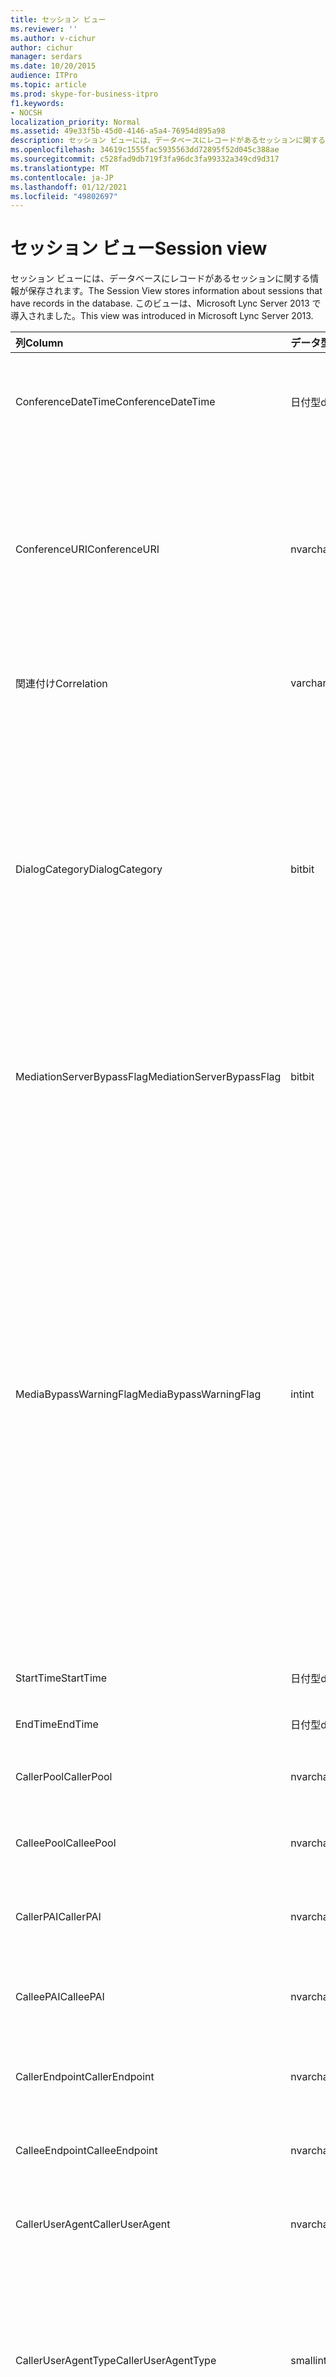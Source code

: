 ```yaml
---
title: セッション ビュー
ms.reviewer: ''
ms.author: v-cichur
author: cichur
manager: serdars
ms.date: 10/20/2015
audience: ITPro
ms.topic: article
ms.prod: skype-for-business-itpro
f1.keywords:
- NOCSH
localization_priority: Normal
ms.assetid: 49e33f5b-45d0-4146-a5a4-76954d895a98
description: セッション ビューには、データベースにレコードがあるセッションに関する情報が保存されます。 このビューは、Microsoft Lync Server 2013 で導入されました。
ms.openlocfilehash: 34619c1555fac5935563dd72895f52d045c388ae
ms.sourcegitcommit: c528fad9db719f3fa96dc3fa99332a349cd9d317
ms.translationtype: MT
ms.contentlocale: ja-JP
ms.lasthandoff: 01/12/2021
ms.locfileid: "49802697"
---
```

# <a name="session-view"></a><span data-ttu-id="80f37-104">セッション ビュー</span><span class="sxs-lookup"><span data-stu-id="80f37-104">Session view</span></span>
 
<span data-ttu-id="80f37-105">セッション ビューには、データベースにレコードがあるセッションに関する情報が保存されます。</span><span class="sxs-lookup"><span data-stu-id="80f37-105">The Session View stores information about sessions that have records in the database.</span></span> <span data-ttu-id="80f37-106">このビューは、Microsoft Lync Server 2013 で導入されました。</span><span class="sxs-lookup"><span data-stu-id="80f37-106">This view was introduced in Microsoft Lync Server 2013.</span></span>
  
|<span data-ttu-id="80f37-107">**列**</span><span class="sxs-lookup"><span data-stu-id="80f37-107">**Column**</span></span>|<span data-ttu-id="80f37-108">**データ型**</span><span class="sxs-lookup"><span data-stu-id="80f37-108">**Data Type**</span></span>|<span data-ttu-id="80f37-109">**詳細**</span><span class="sxs-lookup"><span data-stu-id="80f37-109">**Details**</span></span>|
|:-----|:-----|:-----|
|<span data-ttu-id="80f37-110">ConferenceDateTime</span><span class="sxs-lookup"><span data-stu-id="80f37-110">ConferenceDateTime</span></span>  <br/> |<span data-ttu-id="80f37-111">日付型</span><span class="sxs-lookup"><span data-stu-id="80f37-111">datetime</span></span>  <br/> |<span data-ttu-id="80f37-112">MediaLine テーブルから参照されます。</span><span class="sxs-lookup"><span data-stu-id="80f37-112">Referenced from the MediaLine Table.</span></span>  <br/> |
|<span data-ttu-id="80f37-113">ConferenceURI</span><span class="sxs-lookup"><span data-stu-id="80f37-113">ConferenceURI</span></span>  <br/> |<span data-ttu-id="80f37-114">nvarchar(450)</span><span class="sxs-lookup"><span data-stu-id="80f37-114">nvarchar(450)</span></span>  <br/> |<span data-ttu-id="80f37-115">これが会議の場合は会議 URI、ピアツーピア セッションの場合は DialogID です。</span><span class="sxs-lookup"><span data-stu-id="80f37-115">Conference URI if this is a conference, or DialogID if this is a peer-to-peer session.</span></span>  <br/> |
|<span data-ttu-id="80f37-116">関連付け</span><span class="sxs-lookup"><span data-stu-id="80f37-116">Correlation</span></span>  <br/> |<span data-ttu-id="80f37-117">varchar(max)</span><span class="sxs-lookup"><span data-stu-id="80f37-117">varchar(max)</span></span>  <br/> |<span data-ttu-id="80f37-118">セッションの関連付け ID。</span><span class="sxs-lookup"><span data-stu-id="80f37-118">Correlation ID of the session.</span></span>  <br/> |
|<span data-ttu-id="80f37-119">DialogCategory</span><span class="sxs-lookup"><span data-stu-id="80f37-119">DialogCategory</span></span>  <br/> |<span data-ttu-id="80f37-120">bit</span><span class="sxs-lookup"><span data-stu-id="80f37-120">bit</span></span>  <br/> |<span data-ttu-id="80f37-121">ダイアログ カテゴリ0 は Skype for Business Server から仲介サーバーレグです。1 は仲介サーバーから PSTN ゲートウェイレグです。</span><span class="sxs-lookup"><span data-stu-id="80f37-121">Dialog category; 0 is Skype for Business Server to Mediation Server leg; 1 is Mediation Server to PSTN gateway leg.</span></span>  <br/> |
|<span data-ttu-id="80f37-122">MediationServerBypassFlag</span><span class="sxs-lookup"><span data-stu-id="80f37-122">MediationServerBypassFlag</span></span>  <br/> |<span data-ttu-id="80f37-123">bit</span><span class="sxs-lookup"><span data-stu-id="80f37-123">bit</span></span>  <br/> |<span data-ttu-id="80f37-124">通話がバイパスされたかどうかを示します。</span><span class="sxs-lookup"><span data-stu-id="80f37-124">Indicates whether or not the call was bypassed.</span></span>  <br/> |
|<span data-ttu-id="80f37-125">MediaBypassWarningFlag</span><span class="sxs-lookup"><span data-stu-id="80f37-125">MediaBypassWarningFlag</span></span>  <br/> |<span data-ttu-id="80f37-126">int</span><span class="sxs-lookup"><span data-stu-id="80f37-126">int</span></span>  <br/> |<span data-ttu-id="80f37-127">このフィールドは、(存在する場合) バイパス ID が一致したのに通話がバイパスされなかった理由を示します。</span><span class="sxs-lookup"><span data-stu-id="80f37-127">This field, if present, indicates why a call was not bypassed even if the bypass IDs matched.</span></span> <span data-ttu-id="80f37-128">Skype for Business Server では、次の 1 つの値だけが定義されます。</span><span class="sxs-lookup"><span data-stu-id="80f37-128">For Skype for Business Server, only one value is defined:</span></span>  <br/> <span data-ttu-id="80f37-129">0x0001 - 既定のネットワーク アダプターの不明なバイパス ID</span><span class="sxs-lookup"><span data-stu-id="80f37-129">0x0001 - Unknown bypass ID for Default network adapter</span></span>  <br/> |
|<span data-ttu-id="80f37-130">StartTime</span><span class="sxs-lookup"><span data-stu-id="80f37-130">StartTime</span></span>  <br/> |<span data-ttu-id="80f37-131">日付型</span><span class="sxs-lookup"><span data-stu-id="80f37-131">datetime</span></span>  <br/> |<span data-ttu-id="80f37-132">通話の開始時刻。</span><span class="sxs-lookup"><span data-stu-id="80f37-132">Call start time.</span></span>  <br/> |
|<span data-ttu-id="80f37-133">EndTime</span><span class="sxs-lookup"><span data-stu-id="80f37-133">EndTime</span></span>  <br/> |<span data-ttu-id="80f37-134">日付型</span><span class="sxs-lookup"><span data-stu-id="80f37-134">datetime</span></span>  <br/> |<span data-ttu-id="80f37-135">通話の終了時刻。</span><span class="sxs-lookup"><span data-stu-id="80f37-135">Call end time.</span></span>  <br/> |
|<span data-ttu-id="80f37-136">CallerPool</span><span class="sxs-lookup"><span data-stu-id="80f37-136">CallerPool</span></span>  <br/> |<span data-ttu-id="80f37-137">nvarchar(256)</span><span class="sxs-lookup"><span data-stu-id="80f37-137">nvarchar(256)</span></span>  <br/> |<span data-ttu-id="80f37-138">発信者プールの FQDN。</span><span class="sxs-lookup"><span data-stu-id="80f37-138">Caller pool FQDN.</span></span>  <br/> |
|<span data-ttu-id="80f37-139">CalleePool</span><span class="sxs-lookup"><span data-stu-id="80f37-139">CalleePool</span></span>  <br/> |<span data-ttu-id="80f37-140">nvarchar(256)</span><span class="sxs-lookup"><span data-stu-id="80f37-140">nvarchar(256)</span></span>  <br/> |<span data-ttu-id="80f37-141">呼び出し先プールの FQDN。</span><span class="sxs-lookup"><span data-stu-id="80f37-141">Callee pool FQDN.</span></span>  <br/> |
|<span data-ttu-id="80f37-142">CallerPAI</span><span class="sxs-lookup"><span data-stu-id="80f37-142">CallerPAI</span></span>  <br/> |<span data-ttu-id="80f37-143">nvarchar(450)</span><span class="sxs-lookup"><span data-stu-id="80f37-143">nvarchar(450)</span></span>  <br/> |<span data-ttu-id="80f37-144">発信者の p アサート ID URI。</span><span class="sxs-lookup"><span data-stu-id="80f37-144">Caller's p-asserted identity URI.</span></span>  <br/> |
|<span data-ttu-id="80f37-145">CalleePAI</span><span class="sxs-lookup"><span data-stu-id="80f37-145">CalleePAI</span></span>  <br/> |<span data-ttu-id="80f37-146">nvarchar(450)</span><span class="sxs-lookup"><span data-stu-id="80f37-146">nvarchar(450)</span></span>  <br/> |<span data-ttu-id="80f37-147">呼び出し先の p アサートされた ID URI。</span><span class="sxs-lookup"><span data-stu-id="80f37-147">Callee's p-asserted identity URI.</span></span>  <br/> |
|<span data-ttu-id="80f37-148">CallerEndpoint</span><span class="sxs-lookup"><span data-stu-id="80f37-148">CallerEndpoint</span></span>  <br/> |<span data-ttu-id="80f37-149">nvarchar(256)</span><span class="sxs-lookup"><span data-stu-id="80f37-149">nvarchar(256)</span></span>  <br/> |<span data-ttu-id="80f37-150">発信者のエンドポイント名。</span><span class="sxs-lookup"><span data-stu-id="80f37-150">Caller's endpoint name.</span></span>  <br/> |
|<span data-ttu-id="80f37-151">CalleeEndpoint</span><span class="sxs-lookup"><span data-stu-id="80f37-151">CalleeEndpoint</span></span>  <br/> |<span data-ttu-id="80f37-152">nvarchar(256)</span><span class="sxs-lookup"><span data-stu-id="80f37-152">nvarchar(256)</span></span>  <br/> |<span data-ttu-id="80f37-153">発信者のエンドポイント名。</span><span class="sxs-lookup"><span data-stu-id="80f37-153">Caller's endpoint name.</span></span>  <br/> |
|<span data-ttu-id="80f37-154">CallerUserAgent</span><span class="sxs-lookup"><span data-stu-id="80f37-154">CallerUserAgent</span></span>  <br/> |<span data-ttu-id="80f37-155">nvarchar(256)</span><span class="sxs-lookup"><span data-stu-id="80f37-155">nvarchar(256)</span></span>  <br/> |<span data-ttu-id="80f37-156">発信者のユーザー エージェント文字列。</span><span class="sxs-lookup"><span data-stu-id="80f37-156">Caller's user agent string.</span></span>  <br/> |
|<span data-ttu-id="80f37-157">CallerUserAgentType</span><span class="sxs-lookup"><span data-stu-id="80f37-157">CallerUserAgentType</span></span>  <br/> |<span data-ttu-id="80f37-158">smallint</span><span class="sxs-lookup"><span data-stu-id="80f37-158">smallint</span></span>  <br/> |<span data-ttu-id="80f37-159">発信者のユーザー エージェントの種類。</span><span class="sxs-lookup"><span data-stu-id="80f37-159">Type of caller's user agent.</span></span> <span data-ttu-id="80f37-160">詳細については [、UserAgent の表](useragent.md) を参照してください。</span><span class="sxs-lookup"><span data-stu-id="80f37-160">See the [UserAgent table](useragent.md) for details.</span></span> <br/> |
|<span data-ttu-id="80f37-161">CallerUserAgentCategory</span><span class="sxs-lookup"><span data-stu-id="80f37-161">CallerUserAgentCategory</span></span>  <br/> |<span data-ttu-id="80f37-162">nvarchar (64)</span><span class="sxs-lookup"><span data-stu-id="80f37-162">nvarchar (64)</span></span>  <br/> |<span data-ttu-id="80f37-163">発信者のユーザー エージェントのカテゴリ。</span><span class="sxs-lookup"><span data-stu-id="80f37-163">Category of caller's user agent.</span></span> <span data-ttu-id="80f37-164">詳細については [、UserAgentDef テーブル (QoE)](useragentdef-qoe.md) を参照してください。</span><span class="sxs-lookup"><span data-stu-id="80f37-164">See the [UserAgentDef table (QoE)](useragentdef-qoe.md) for details.</span></span> <br/> |
|<span data-ttu-id="80f37-165">CalleeUserAgent</span><span class="sxs-lookup"><span data-stu-id="80f37-165">CalleeUserAgent</span></span>  <br/> |<span data-ttu-id="80f37-166">nvarchar(256)</span><span class="sxs-lookup"><span data-stu-id="80f37-166">nvarchar(256)</span></span>  <br/> |<span data-ttu-id="80f37-167">呼び出し先のユーザー エージェント文字列。</span><span class="sxs-lookup"><span data-stu-id="80f37-167">Callee's user agent string.</span></span>  <br/> |
|<span data-ttu-id="80f37-168">CalleeUserAgentType</span><span class="sxs-lookup"><span data-stu-id="80f37-168">CalleeUserAgentType</span></span>  <br/> |<span data-ttu-id="80f37-169">smallint</span><span class="sxs-lookup"><span data-stu-id="80f37-169">smallint</span></span>  <br/> |<span data-ttu-id="80f37-170">呼び出し先のユーザー エージェント タイプ。</span><span class="sxs-lookup"><span data-stu-id="80f37-170">Type of user agent for the callee.</span></span> <span data-ttu-id="80f37-171">詳細については [、UserAgent の表](useragent.md) を参照してください。</span><span class="sxs-lookup"><span data-stu-id="80f37-171">See the [UserAgent table](useragent.md) for details.</span></span> <br/> |
|<span data-ttu-id="80f37-172">CalleeUserAgentCategory</span><span class="sxs-lookup"><span data-stu-id="80f37-172">CalleeUserAgentCategory</span></span>  <br/> |<span data-ttu-id="80f37-173">nvarchar (64)</span><span class="sxs-lookup"><span data-stu-id="80f37-173">nvarchar (64)</span></span>  <br/> |<span data-ttu-id="80f37-174">呼び出し先のユーザー エージェントのカテゴリ。</span><span class="sxs-lookup"><span data-stu-id="80f37-174">User agent category for the callee.</span></span> <span data-ttu-id="80f37-175">詳細については [、UserAgentDef テーブル (QoE)](useragentdef-qoe.md) を参照してください。</span><span class="sxs-lookup"><span data-stu-id="80f37-175">See the [UserAgentDef table (QoE)](useragentdef-qoe.md) for details.</span></span> <br/> |
|<span data-ttu-id="80f37-176">CallerURI</span><span class="sxs-lookup"><span data-stu-id="80f37-176">CallerURI</span></span>  <br/> |<span data-ttu-id="80f37-177">nvarchar(450)</span><span class="sxs-lookup"><span data-stu-id="80f37-177">nvarchar(450)</span></span>  <br/> |<span data-ttu-id="80f37-178">発信者の URI。</span><span class="sxs-lookup"><span data-stu-id="80f37-178">Caller's URI.</span></span>  <br/> |
|<span data-ttu-id="80f37-179">CalleeURI</span><span class="sxs-lookup"><span data-stu-id="80f37-179">CalleeURI</span></span>  <br/> |<span data-ttu-id="80f37-180">nvarchar(450)</span><span class="sxs-lookup"><span data-stu-id="80f37-180">nvarchar(450)</span></span>  <br/> |<span data-ttu-id="80f37-181">呼び出し先の URI。</span><span class="sxs-lookup"><span data-stu-id="80f37-181">Callee's URI.</span></span>  <br/> |
|<span data-ttu-id="80f37-182">CallPrioirty</span><span class="sxs-lookup"><span data-stu-id="80f37-182">CallPrioirty</span></span>  <br/> |<span data-ttu-id="80f37-183">int</span><span class="sxs-lookup"><span data-stu-id="80f37-183">int</span></span>  <br/> |<span data-ttu-id="80f37-184">通話の優先順位。</span><span class="sxs-lookup"><span data-stu-id="80f37-184">Priority of the call.</span></span>  <br/> |
   


